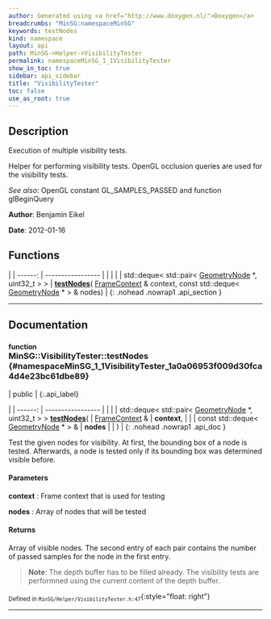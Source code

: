 ```yaml
---
author: Generated using <a href="http://www.doxygen.nl/">Doxygen</a>
breadcrumbs: "MinSG:namespaceMinSG"
keywords: testNodes
kind: namespace
layout: api
path: MinSG->Helper->VisibilityTester
permalink: namespaceMinSG_1_1VisibilityTester
show_in_toc: true
sidebar: api_sidebar
title: "VisibilityTester"
toc: false
use_as_root: true
---
```


## Description

Execution of multiple visibility tests.

Helper for performing visibility tests. OpenGL occlusion queries are used for the visibility tests.



*See also*: OpenGL constant GL_SAMPLES_PASSED and function glBeginQuery



**Author**: Benjamin Eikel



**Date**: 2012-01-16





## Functions

|
| ------: | ----------------- |
|  | |
| std::deque< std::pair< [GeometryNode](classMinSG_1_1GeometryNode) *, uint32_t > > | **[testNodes](#namespaceMinSG_1_1VisibilityTester_1a0a06953f009d30fca4d4e23bc61dbe89)**( [FrameContext](classMinSG_1_1FrameContext) & context, const std::deque< [GeometryNode](classMinSG_1_1GeometryNode) * > & nodes) |
{: .nohead .nowrap1 .api_section }


-------------------------------------------------------------------

## Documentation

### <small>function</small><br/> MinSG::VisibilityTester::testNodes {#namespaceMinSG_1_1VisibilityTester_1a0a06953f009d30fca4d4e23bc61dbe89}

| public |
{:.api_label}

|
| ------: | ----------------- |
|  |
| std::deque< std::pair< [GeometryNode](classMinSG_1_1GeometryNode) *, uint32_t > > **[testNodes](#namespaceMinSG_1_1VisibilityTester_1a0a06953f009d30fca4d4e23bc61dbe89)**( |  [FrameContext](classMinSG_1_1FrameContext) & | **context**, |
| | const std::deque< [GeometryNode](classMinSG_1_1GeometryNode) * > & | **nodes** |
|   ) |
{: .nohead .nowrap1 .api_doc }



Test the given nodes for visibility. At first, the bounding box of a node is tested. Afterwards, a node is tested only if its bounding box was determined visible before.


#### Parameters
**context**
:  Frame context that is used for testing



**nodes**
:  Array of nodes that will be tested




#### Returns
Array of visible nodes. The second entry of each pair contains the number of passed samples for the node in the first entry.


> **Note**: The depth buffer has to be filled already. The visibility tests are performned using the current content of the depth buffer.






<sub>Defined in `MinSG/Helper/VisibilityTester.h:47`</sub>{:style="float: right"}

-------------------------------------------------------------------

